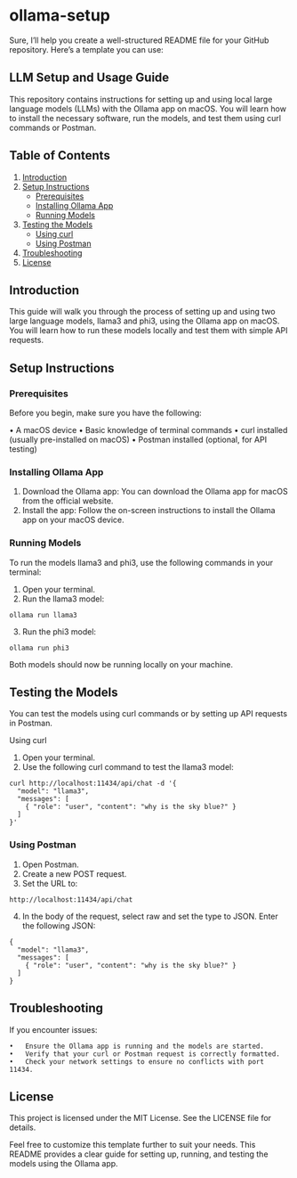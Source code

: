# ollama-setup

Sure, I’ll help you create a well-structured README file for your GitHub repository. Here’s a template you can use:

## LLM Setup and Usage Guide

This repository contains instructions for setting up and using local large language models (LLMs) with the Ollama app on macOS. You will learn how to install the necessary software, run the models, and test them using curl commands or Postman.


## Table of Contents

1. [Introduction](#introduction)
2. [Setup Instructions](#setup-instructions)
   - [Prerequisites](#prerequisites)
   - [Installing Ollama App](#installing-ollama-app)
   - [Running Models](#running-models)
3. [Testing the Models](#testing-the-models)
   - [Using curl](#using-curl)
   - [Using Postman](#using-postman)
4. [Troubleshooting](#troubleshooting)
5. [License](#license)

## Introduction

This guide will walk you through the process of setting up and using two large language models, llama3 and phi3, using the Ollama app on macOS. You will learn how to run these models locally and test them with simple API requests.

## Setup Instructions

### Prerequisites

Before you begin, make sure you have the following:

•	A macOS device
•	Basic knowledge of terminal commands
•	curl installed (usually pre-installed on macOS)
•	Postman installed (optional, for API testing)


### Installing Ollama App

1.	Download the Ollama app: You can download the Ollama app for macOS from the official website.
2.	Install the app: Follow the on-screen instructions to install the Ollama app on your macOS device.


### Running Models

To run the models llama3 and phi3, use the following commands in your terminal:

1.	Open your terminal.
2.	Run the llama3 model:

```
ollama run llama3
```

3.	Run the phi3 model:

```
ollama run phi3
```
Both models should now be running locally on your machine.


## Testing the Models

You can test the models using curl commands or by setting up API requests in Postman.

Using curl

1.	Open your terminal.
2.	Use the following curl command to test the llama3 model:

```
curl http://localhost:11434/api/chat -d '{
  "model": "llama3",
  "messages": [
    { "role": "user", "content": "why is the sky blue?" }
  ]
}'
```

### Using Postman

1.	Open Postman.
2.	Create a new POST request.
3.	Set the URL to:

```
http://localhost:11434/api/chat
 ```
4.	In the body of the request, select raw and set the type to JSON. Enter the following JSON:
  
```
{
  "model": "llama3",
  "messages": [
    { "role": "user", "content": "why is the sky blue?" }
  ]
}
```

## Troubleshooting

If you encounter issues:

	•	Ensure the Ollama app is running and the models are started.
	•	Verify that your curl or Postman request is correctly formatted.
	•	Check your network settings to ensure no conflicts with port 11434.


## License

This project is licensed under the MIT License. See the LICENSE file for details.

Feel free to customize this template further to suit your needs. This README provides a clear guide for setting up, running, and testing the models using the Ollama app.
